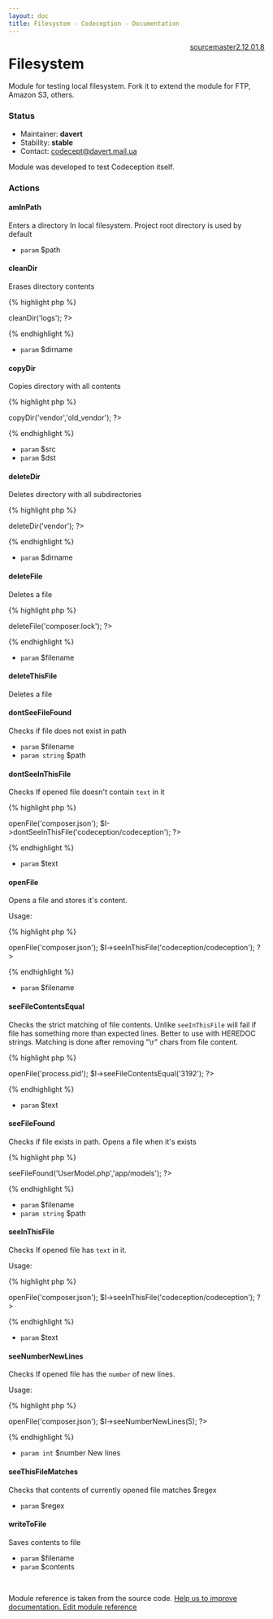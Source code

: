 ```yaml
---
layout: doc
title: Filesystem - Codeception - Documentation
---
```




<div class="btn-group" role="group" style="float: right" aria-label="..."><a class="btn btn-default" href="https://github.com/Codeception/Codeception/blob/2.2/src/Codeception/Module/Filesystem.php">source</a><a class="btn btn-default" href="https://github.com/Codeception/Codeception/blob/master/docs/modules/Filesystem.md">master</a><a class="btn btn-default" href="https://github.com/Codeception/Codeception/blob/2.1/docs/modules/Filesystem.md">2.1</a><a class="btn btn-default" href="https://github.com/Codeception/Codeception/blob/2.0/docs/modules/Filesystem.md">2.0</a><a class="btn btn-default" href="https://github.com/Codeception/Codeception/blob/1.8/docs/modules/Filesystem.md">1.8</a></div>

# Filesystem


Module for testing local filesystem.
Fork it to extend the module for FTP, Amazon S3, others.

### Status

* Maintainer: **davert**
* Stability: **stable**
* Contact: codecept@davert.mail.ua

Module was developed to test Codeception itself.


### Actions

#### amInPath
 
Enters a directory In local filesystem.
Project root directory is used by default

 * `param` $path


#### cleanDir
 
Erases directory contents

{% highlight php %}

<?php
$I->cleanDir('logs');
?>

{% endhighlight %}

 * `param` $dirname


#### copyDir
 
Copies directory with all contents

{% highlight php %}

<?php
$I->copyDir('vendor','old_vendor');
?>

{% endhighlight %}

 * `param` $src
 * `param` $dst


#### deleteDir
 
Deletes directory with all subdirectories

{% highlight php %}

<?php
$I->deleteDir('vendor');
?>

{% endhighlight %}

 * `param` $dirname


#### deleteFile
 
Deletes a file

{% highlight php %}

<?php
$I->deleteFile('composer.lock');
?>

{% endhighlight %}

 * `param` $filename


#### deleteThisFile
 
Deletes a file


#### dontSeeFileFound
 
Checks if file does not exist in path

 * `param` $filename
 * `param string` $path


#### dontSeeInThisFile
 
Checks If opened file doesn't contain `text` in it

{% highlight php %}

<?php
$I->openFile('composer.json');
$I->dontSeeInThisFile('codeception/codeception');
?>

{% endhighlight %}

 * `param` $text


#### openFile
 
Opens a file and stores it's content.

Usage:

{% highlight php %}

<?php
$I->openFile('composer.json');
$I->seeInThisFile('codeception/codeception');
?>

{% endhighlight %}

 * `param` $filename


#### seeFileContentsEqual
 
Checks the strict matching of file contents.
Unlike `seeInThisFile` will fail if file has something more than expected lines.
Better to use with HEREDOC strings.
Matching is done after removing "\r" chars from file content.

{% highlight php %}

<?php
$I->openFile('process.pid');
$I->seeFileContentsEqual('3192');
?>

{% endhighlight %}

 * `param` $text


#### seeFileFound
 
Checks if file exists in path.
Opens a file when it's exists

{% highlight php %}

<?php
$I->seeFileFound('UserModel.php','app/models');
?>

{% endhighlight %}

 * `param` $filename
 * `param string` $path


#### seeInThisFile
 
Checks If opened file has `text` in it.

Usage:

{% highlight php %}

<?php
$I->openFile('composer.json');
$I->seeInThisFile('codeception/codeception');
?>

{% endhighlight %}

 * `param` $text


#### seeNumberNewLines
 
Checks If opened file has the `number` of new lines.

Usage:

{% highlight php %}

<?php
$I->openFile('composer.json');
$I->seeNumberNewLines(5);
?>

{% endhighlight %}

 * `param int` $number New lines


#### seeThisFileMatches
 
Checks that contents of currently opened file matches $regex

 * `param` $regex


#### writeToFile
 
Saves contents to file

 * `param` $filename
 * `param` $contents

<p>&nbsp;</p><div class="alert alert-warning">Module reference is taken from the source code. <a href="https://github.com/Codeception/Codeception/tree/2.2/src/Codeception/Module/Filesystem.php">Help us to improve documentation. Edit module reference</a></div>
